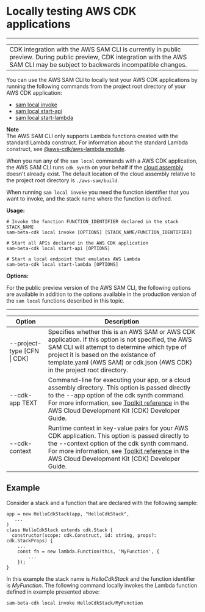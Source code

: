 # Locally testing AWS CDK applications<a name="serverless-cdk-testing"></a>


****  

|  | 
| --- |
| CDK integration with the AWS SAM CLI is currently in public preview\. During public preview, CDK integration with the AWS SAM CLI may be subject to backwards incompatible changes\. | 

You can use the AWS SAM CLI to locally test your AWS CDK applications by running the following commands from the project root directory of your AWS CDK application:
+ [sam local invoke](sam-cli-command-reference-sam-local-invoke.md)
+ [sam local start\-api](sam-cli-command-reference-sam-local-start-api.md)
+ [sam local start\-lambda](sam-cli-command-reference-sam-local-start-lambda.md)

**Note**  
The AWS SAM CLI only supports Lambda functions created with the standard Lambda construct\. For information about the standard Lambda construct, see [@aws\-cdk/aws\-lambda module](https://docs.aws.amazon.com/cdk/api/latest/docs/aws-lambda-readme.html)\.

When you run any of the `sam local` commands with a AWS CDK application, the AWS SAM CLI runs `cdk synth` on your behalf if the [cloud assembly](https://docs.aws.amazon.com/cdk/latest/guide/apps.html#apps_cloud_assembly) doesn't already exist\. The default location of the cloud assembly relative to the project root directory is `./aws-sam/build`\.

When running `sam local invoke` you need the function identifier that you want to invoke, and the stack name where the function is defined\.

**Usage:**

```
# Invoke the function FUNCTION_IDENTIFIER declared in the stack STACK_NAME
sam-beta-cdk local invoke [OPTIONS] [STACK_NAME/FUNCTION_IDENTIFIER]

# Start all APIs declared in the AWS CDK application
sam-beta-cdk local start-api [OPTIONS]

# Start a local endpoint that emulates AWS Lambda
sam-beta-cdk local start-lambda [OPTIONS]
```

**Options:**

For the public preview version of the AWS SAM CLI, the following options are available in addition to the options available in the production version of the `sam local` functions described in this topic\.


****  

| Option | Description | 
| --- | --- | 
| \-\-project\-type \[CFN \| CDK\] | Specifies whether this is an AWS SAM or AWS CDK application\. If this option is not specified, the AWS SAM CLI will attempt to determine which type of project it is based on the existance of template\.yaml \(AWS SAM\) or cdk\.json \(AWS CDK\) in the project root directory\. | 
| \-\-cdk\-app TEXT | Command\-line for executing your app, or a cloud assembly directory\. This option is passed directly to the \-\-app option of the cdk synth command\. For more information, see [Toolkit reference](https://docs.aws.amazon.com/cdk/latest/guide/cli.html#cli-ref) in the AWS Cloud Development Kit \(CDK\) Developer Guide\. | 
| \-\-cdk\-context | Runtime context in key\-value pairs for your AWS CDK application\. This option is passed directly to the \-\-context option of the cdk synth command\. For more information, see [Toolkit reference](https://docs.aws.amazon.com/cdk/latest/guide/cli.html#cli-ref) in the AWS Cloud Development Kit \(CDK\) Developer Guide\. | 

## Example<a name="testing-cdk-applications-examples"></a>

Consider a stack and a function that are declared with the following sample:

```
app = new HelloCdkStack(app, "HelloCdkStack",
   ...
)
class HelloCdkStack extends cdk.Stack {
  constructor(scope: cdk.Construct, id: string, props?: cdk.StackProps) {
    ...
    const fn = new lambda.Function(this, 'MyFunction', {
  		...
	});
}
```

In this example the stack name is *HelloCdkStack* and the function identifier is *MyFunction*\. The following command locally invokes the Lambda function defined in example presented above:

```
sam-beta-cdk local invoke HelloCdkStack/MyFunction
```